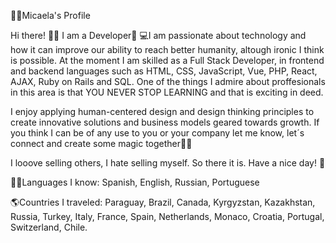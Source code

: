 👩🏼Micaela's Profile

Hi there! 👋🏼 I am a Developer🚀
💻I am passionate about technology and how it can improve our ability to reach better humanity, altough ironic I think is possible. At the moment I am skilled as a Full Stack Developer, in frontend and backend languages such as HTML, CSS, JavaScript, Vue, PHP, React, AJAX, Ruby on Rails and SQL. 
One of the things I admire about proffesionals in this area is that YOU NEVER STOP LEARNING and that is exciting in deed. 

I enjoy applying human-centered design and design thinking principles to create innovative solutions and business models geared towards growth. If you think I can be of any use to you or your company let me know, let´s connect and create some magic together🐱‍🏍  
 
I looove selling others, I hate selling myself. So there it is. Have a nice day! 🎈  

🤙🏼Languages I know: Spanish, English, Russian, Portuguese   

🌎Countries I traveled: Paraguay, Brazil, Canada, Kyrgyzstan, Kazakhstan, Russia, Turkey, Italy, France, Spain, Netherlands, Monaco, Croatia, Portugal, Switzerland, Chile.  
